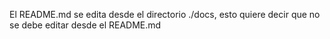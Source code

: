 El README.md se edita desde el directorio ./docs, esto quiere decir que no se debe editar desde el README.md
